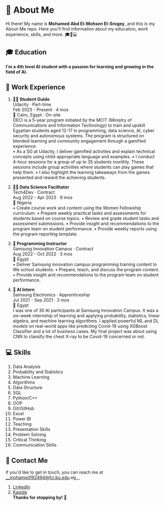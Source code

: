 # 👋 About Me

Hi there! My name is __Mohamed Abd El-Mohsen El-Srogey__, and this is my About-Me repo. 
Here you'll find information about my education, work experience, skills, and more. 🎓💼💻

## 🎓 Education
__I'm a 4th level AI student with a passion for learning and growing in the field of AI.__

## 💼 Work Experience
1. __🧑‍🏫 Student Guide__\
Udacity · Part-time\
Feb 2023 - Present · 4 mos\
📍 Cairo, Egypt · On-site\
DECI is a 5-year program initiated by the MCIT (Ministry of Communications and Information Technology) to train and upskill Egyptian students aged 12-17 in programming, data science, AI, cyber security and autonomous systems. The program is structured on blended learning and community engagement through a gamified experience.\
• As a SG at Udacity, I deliver gamified activities and explain technical concepts using child-appropriate language and examples.
• I conduct 4-hour sessions for a group of up to 35 students monthly. These sessions include group activities where students can play games that help them.
• I also highlight the learning takeaways from the games presented and reward the achieving students.

2. __👩‍💻 Data Science Facilitator__\
Tech4Dev · Contract\
Aug 2022 - Apr 2023 · 9 mos\
📍 Nigeria\
• Create course work and content using the Women Fellowship curriculum.
• Prepare weekly practical tasks and assessments for students based on course topics.
• Review and grade student tasks and assessment submissions.
• Provide insight and recommendations to the program team on student performance.
• Provide weekly reports using the program reporting template.

3. __🚀 Programming Instructor__\
Samsung Innovation Campus · Contract\
Aug 2022 - Oct 2022 · 3 mos\
📍 Egypt\
• Deliver Samsung innovation campus programming training content to We school students.
• Prepare, teach, and discuss the program content.
• Provide insight and recommendations to the program team on student performance.

4. __🤖 AI Intern__\
Samsung Electronics · Apprenticeship\
Jul 2021 - Sep 2021 · 3 mos\
📍 Egypt\
I was one of 30 AI participants at Samsung Innovation Campus. It was a six-week internship of learning and applying probability, statistics, linear algebra, and machine learning algorithms. I applied powerful ML and DL models on real-world apps like predicting Covid-19 using XGBoost Classifier and a lot of business cases. My final project was about using CNN to classify the chest X-ray to be Covid-19 concerned or not.

## 💻 Skills
1. Data Analysis
2. Probability and Statistics
3. Machine Learning
4. Algorithms
5. Data Structure
6. SQL
7. Python/C++
8. OOP
9. Git/GitHub
10. Excel
11. Power BI
12. Teaching
13. Presentation Skills
14. Problem Solving
15. Critical Thinking
16. Communication Skills

## 📧 Contact Me
If you'd like to get in touch, you can reach me at __mohamed192494@fci.bu.edu.eg__ 
1. <a href="https://www.linkedin.com/in/mohamed-abd-el-mohsen-1083a7197/"> LinkedIn </a>
2. <a href="https://www.kaggle.com/mohamedelsrogy"> Kaggle </a>\
__Thanks for stopping by! 🙌__
